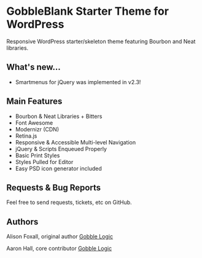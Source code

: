 # GobbleBlank Starter Theme for WordPress
Responsive WordPress starter/skeleton theme featuring Bourbon and Neat libraries.

## What's new...
* Smartmenus for jQuery was implemented in v2.3!

## Main Features
* Bourbon & Neat Libraries + Bitters
* Font Awesome
* Modernizr (CDN)
* Retina.js
* Responsive & Accessible Multi-level Navigation
* jQuery & Scripts Enqueued Properly
* Basic Print Styles
* Styles Pulled for Editor
* Easy PSD icon generator included

## Requests & Bug Reports
Feel free to send requests, tickets, etc on GitHub.

## Authors
Alison Foxall, original author
[Gobble Logic](http://gobblelogic.com)

Aaron Hall, core contributor
[Gobble Logic](http://gobblelogic.com)
